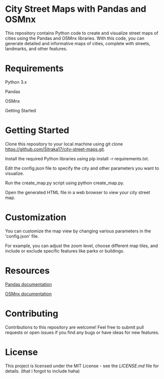 # City Street Maps with Pandas and OSMnx
This repository contains Python code to create and visualize street maps of cities using the Pandas and OSMnx libraries. With this code, you can generate detailed and informative maps of cities, complete with streets, landmarks, and other features.

# Requirements
Python 3.x

Pandas

OSMnx

Getting Started

# Getting Started
Clone this repository to your local machine using git clone https://github.com/Sitraka17/city-street-maps.git.

Install the required Python libraries using pip install -r requirements.txt.

Edit the config.json file to specify the city and other parameters you want to visualize.

Run the create_map.py script using python create_map.py.

Open the generated HTML file in a web browser to view your city street map.

# Customization

You can customize the map view by changing various parameters in the 'config.json' file. 

For example, you can adjust the zoom level, choose different map tiles, and include or exclude specific features like parks or buildings.

# Resources
[Pandas documentation](https://pandas.pydata.org/docs/)


[OSMnx documentation](https://osmnx.readthedocs.org/)



# Contributing

Contributions to this repository are welcome! Feel free to submit pull requests or open issues if you find any bugs or have ideas for new features.

# License
This project is licensed under the MIT License - see the *LICENSE.md* file for details. (that i forgot to include haha)
